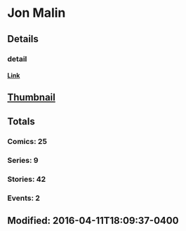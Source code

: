 # Jon  Malin 
## Details
### detail
#### [Link](http://marvel.com/comics/creators/8814/jon_malin?utm_campaign=apiRef&utm_source=225578a89fc76f3d20fbffda5d17a88d)
## [Thumbnail](http://i.annihil.us/u/prod/marvel/i/mg/b/40/image_not_available.jpg)
## Totals
### Comics: 25
### Series: 9
### Stories: 42
### Events: 2
## Modified: 2016-04-11T18:09:37-0400